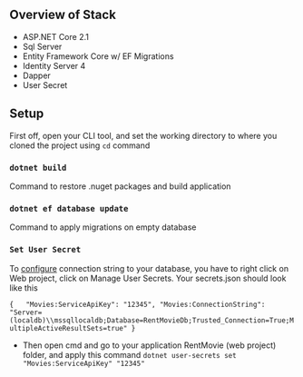 ﻿## Overview of Stack
 - ASP.NET Core 2.1
 - Sql Server
 - Entity Framework Core w/ EF Migrations
 - Identity Server 4
 - Dapper
 - User Secret

## Setup
First off, open your CLI tool, and set the working directory to where you cloned the project using 
`cd` command

### `dotnet build`
Command to restore .nuget packages and build application

### `dotnet ef database update`
Command to apply migrations on empty database

### `Set User Secret`

To [configure](https://docs.microsoft.com/pt-br/aspnet/core/security/app-secrets?view=aspnetcore-2.1&tabs=windows) connection string to your database, you have to right click on Web project, click on Manage User Secrets. Your secrets.json should look like this

`{  
  "Movies:ServiceApiKey": "12345",
  "Movies:ConnectionString": "Server=(localdb)\\mssqllocaldb;Database=RentMovieDb;Trusted_Connection=True;MultipleActiveResultSets=true"
}`

- Then open cmd and go to your application RentMovie (web project) folder, and apply this command
`dotnet user-secrets set "Movies:ServiceApiKey" "12345"`

